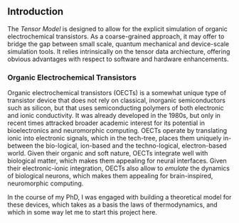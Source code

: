 ## Introduction

The _Tensor Model_ is designed to allow for the explicit simulation of organic electrochemical transistors. As a coarse-grained approach, it may offer to bridge the gap between small scale, quantum mechanical and device-scale simulation tools. It relies intrinsically on the tensor data archiecture, offering obvious advantages with respect to software and hardware enhancements. 

### Organic Electrochemical Transistors

Organic electrochemical transistors (OECTs) is a somewhat unique type of transistor device that does not rely on classical, inorganic semiconductors such as silicon, but that uses semiconducting polymers of both electronic and ionic conductivity. It was already developed in the 1980s, but only in recent times attracked broader academic interest for its potential in bioelectronics and neuromorphic computing. 
OECTs operate by translating ionic into electronic signals, which in the tech-tree, places them uniquely in-between the bio-logical, ion-based and the techno-logical, electron-based world. Given their organic and soft nature, OECTs integrate well with biological matter, which makes them appealing for neural interfaces. Given their electronic-ionic integration, OECTs also allow to _emulate_ the dynamics of biological neurons, which makes them appealing for brain-inspired, neuromorphic computing.

In the course of my PhD, I was engaged with building a theoretical model for these devices, which takes as a basis the laws of thermodynamics, and which in some way let me to start this project here. 
